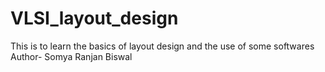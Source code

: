# VLSI_layout_design
This is to learn the basics of layout design and the use of some softwares 
<br>Author- Somya Ranjan Biswal 
